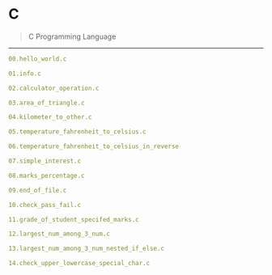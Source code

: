 # C
>    C Programming Language
--------------------------------
```yaml
00.hello_world.c
```
```yaml
01.info.c
```
```yaml
02.calculator_operation.c
```
```yaml
03.area_of_triangle.c
```
```yaml
04.kilometer_to_other.c
```
```yaml
05.temperature_fahrenheit_to_celsius.c
```
```yaml
06.temperature_fahrenheit_to_celsius_in_reverse
```
```yaml
07.simple_interest.c
```
```yaml
08.marks_percentage.c
```
```yaml
09.end_of_file.c
```
```yaml
10.check_pass_fail.c
```
```yaml
11.grade_of_student_specifed_marks.c
```
```yaml
12.largest_num_among_3_num.c
```
```yaml
13.largest_num_among_3_num_nested_if_else.c
```
```yaml
14.check_upper_lowercase_special_char.c
```
